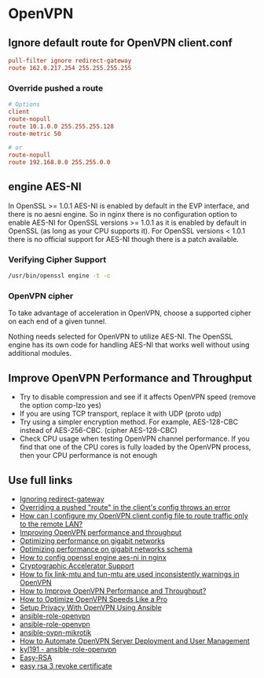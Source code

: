# OpenVPN

## Ignore default route for OpenVPN client.conf

```conf
pull-filter ignore redirect-gateway
route 162.0.217.254 255.255.255.255
```

### Override pushed a route

```conf
# Options
client
route-nopull
route 10.1.0.0 255.255.255.128
route-metric 50

# or
route-nopull
route 192.168.0.0 255.255.0.0
```

## engine AES-NI

In OpenSSL >= 1.0.1 AES-NI is enabled by default in the EVP interface, and there is no aesni engine. So in nginx there is no configuration option to enable AES-NI for OpenSSL versions >= 1.0.1 as it is enabled by default in OpenSSL (as long as your CPU supports it). For OpenSSL versions < 1.0.1 there is no official support for AES-NI though there is a patch available.

### Verifying Cipher Support

```bash
/usr/bin/openssl engine -t -c
```

### OpenVPN cipher

To take advantage of acceleration in OpenVPN, choose a supported cipher on each end of a given tunnel.

Nothing needs selected for OpenVPN to utilize AES-NI. The OpenSSL engine has its own code for handling AES-NI that works well without using additional modules.

## Improve OpenVPN Performance and Throughput

- Try to disable compression and see if it affects OpenVPN speed (remove the option comp-lzo yes)
- If you are using TCP transport, replace it with UDP (proto udp)
- Try using a simpler encryption method. For example, AES-128-CBC instead of AES-256-CBC. (cipher AES-128-CBC)
- Check CPU usage when testing OpenVPN channel performance. If you find that one of the CPU cores is fully loaded by the OpenVPN process, then your CPU performance is not enough

## Use full links

- [Ignoring redirect-gateway](https://community.openvpn.net/openvpn/wiki/IgnoreRedirectGateway)
- [Overriding a pushed "route" in the client's config throws an error](https://openvpn.net/faq/overriding-a-pushed-route-in-the-clients-config-throws-an-error/)
- [How can I configure my OpenVPN client config file to route traffic only to the remote LAN?](https://unix.stackexchange.com/questions/626037/how-can-i-configure-my-openvpn-client-config-file-to-route-traffic-only-to-the-r)
- [Improving OpenVPN performance and throughput](https://haydenjames.io/improving-openvpn-performance-and-throughput/)
- [Optimizing performance on gigabit networks](https://community.openvpn.net/openvpn/wiki/Gigabit_Networks_Linux)
- [Optimizing performance on gigabit networks schema](https://community.openvpn.net/openvpn/attachment/wiki/Gigabit_Networks_Linux/OpenVPN-packetflow.png)
- [How to config openssl engine aes-ni in nginx](https://stackoverflow.com/questions/28939825/how-to-config-openssl-engine-aes-ni-in-nginx)
- [Cryptographic Accelerator Support](https://docs.netgate.com/pfsense/en/latest/hardware/cryptographic-accelerators.html)
- [How to fix link-mtu and tun-mtu are used inconsistently warnings in OpenVPN](https://itecnotes.com/server/openvpn-how-to-fix-link-mtu-and-tun-mtu-are-used-inconsistently-warnings-in-openvpn/)
- [How to Improve OpenVPN Performance and Throughput?](https://poweradm.com/improve-openvpn-speed/)
- [How to Optimize OpenVPN Speeds Like a Pro](https://blog.strongvpn.com/how-to-optimize-openvpn-speeds/)
- [Setup Privacy With OpenVPN Using Ansible](https://itnext.io/setup-privacy-with-openvpn-using-ansible-b9e613a66f85)
- [ansible-role-openvpn](https://framagit.org/marsantes/ansible-role-openvpn)
- [ansible-role-openvpn](https://gitlab.com/buluma/ansible-role-openvpn)
- [ansible-ovpn-mikrotik](https://github.com/dteslya/ansible-ovpn-mikrotik)
- [How to Automate OpenVPN Server Deployment and User Management](https://dteslya.engineer/blog/2019/02/25/how-to-automate-openvpn-server-deployment-and-user-management/)
- [kyl191 - ansible-role-openvpn](https://github.com/kyl191/ansible-role-openvpn)
- [Easy-RSA](https://wiki.archlinux.org/title/Easy-RSA)
- [easy rsa 3 revoke certificate](https://supporthost.in/easy-rsa-3-revoke-certificate/)
